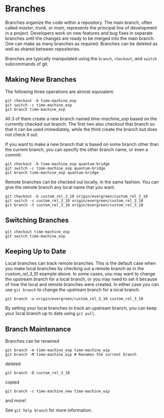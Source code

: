 # Branches #

Branches organize the code within a repository.  The main branch,
often called *master*, *trunk*, or *main*, represents the principal
line of development in a project.  Developers work on new features and
bug fixes in separate branches until the changes are ready to be
merged into the main branch.  One can make as many branches as
required.  Branches can be deleted as well as shared between
repositories.

Branches are typically manipulated using the `branch`, `checkout`, and
`switch` subcommands of git.

## Making New Branches ##

The following three operations are almost equivalent:

    git checkout -b time-machine_exp
    git switch -c time-machine_exp
    git branch time-machine_exp

All 3 of them create a new branch named *time-machine_exp* based on
the currently checked out branch.  The first two also checkout that
branch so that it can be used immediately, while the third create the
branch but does not check it out.

If you want to make a new branch that is based on some branch other
than the current branch, you can specify the other branch name, or
even a commit:

    git checkout -b time-machine_exp quantum-bridge
    git switch -c time-machine_exp quantum-bridge
    git branch time-machine_exp quantum-bridge

Remote branches can be checked out locally, in the same fashion.  You
can give the remote branch any local name that you want.

    git checkout -b custom_rel_3_10 origin/evergreen/custom_rel_3_10
    git switch -c custom_rel_3_10 origin/evergreen/custom_rel_3_10
    git branch -t custom_rel_3_10 origin/evergreen/custom_rel_3_10

## Switching Branches ##

    git checkout time-machine_exp
    git switch time-machine_exp

## Keeping Up to Date ##

Local branches can track remote branches.  This is the default case
when you make local branches by checking out a remote branch as in the
*custom_rel_3_10* example above.  In some cases, you may want to
change the upstream branch for a local branch, or you may need to set
it because of how the local and remote branches were created.  In
either case you can use `git branch` to change the upstream branch for
a local branch.

    git branch -u origin/evergreen/custom_rel_3_10 custom_rel_3_10

By setting your local branches to track an upstream branch, you can
keep your local branch up to date using `git pull`.

## Branch Maintenance ##

Branches can be renamed

    git branch -m time-machine_exp time-machine_wip
    git branch -M time-machine_wip # Renames the current branch

deleted

    git branch -D custom_rel_3_10

copied

    git branch -c time-machine_new time-machine_wip

and more!

See `git help branch` for more information.
